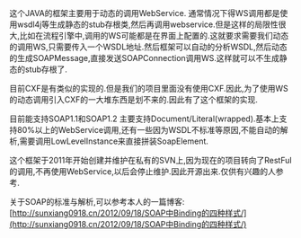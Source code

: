 这个JAVA的框架主要用于动态的调用WebService.
通常情况下得WS调用都是使用wsdl4j等生成静态的stub存根类,然后再调用webservice.但是这样的局限性很大,比如在流程引擎中,调用的WS可能都是在界面上配置的.这就要求需要我们动态的调用WS,只需要传入一个WSDL地址.然后框架可以自动的分析WSDL,然后动态的生成SOAPMessage,直接发送SOAPConnection调用WS.这样就可以不生成静态的stub存根了.

目前CXF是有类似的实现的.但是我们的项目里面没有使用CXF.因此,为了使用WS的动态调用引入CXF的一大堆东西是划不来的.因此有了这个框架的实现.

目前能支持SOAP1.1和SOAP1.2 主要支持Document/Literal(wrapped).基本上支持80%以上的WebService调用,还有一些因为WSDL不标准等原因,不能自动的解析,需要调用LowLevelInstance来直接拼装SoapElement.

这个框架于2011年开始创建并维护在私有的SVN上,因为现在的项目转向了RestFul的调用,不再使用WebService,以后会停止维护.因此开源出来.仅供有兴趣的人参考.

关于SOAP的标准与解析,可以参考本人的一篇博客: [http://sunxiang0918.cn/2012/09/18/SOAP中Binding的四种样式/](http://sunxiang0918.cn/2012/09/18/SOAP中Binding的四种样式/)